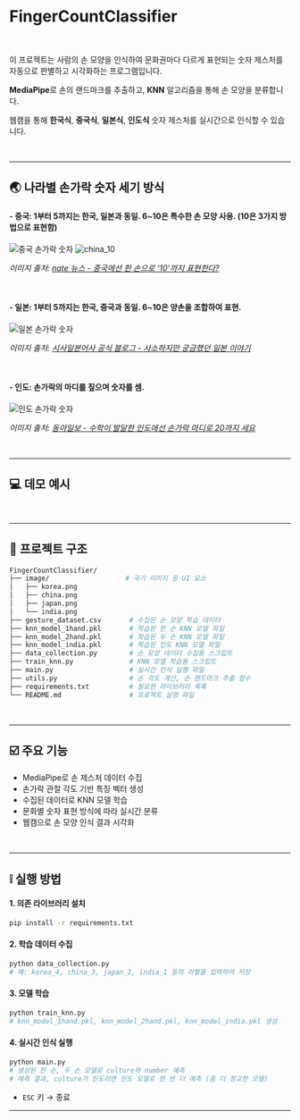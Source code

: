 # FingerCountClassifier 

<br>


이 프로젝트는 사람의 손 모양을 인식하여 문화권마다 다르게 표현되는 숫자 제스처를 자동으로 판별하고 시각화하는 프로그램입니다.


**MediaPipe**로 손의 랜드마크를 추출하고, **KNN** 알고리즘을 통해 손 모양을 분류합니다.


웹캠을 통해 **한국식**, **중국식**, **일본식**, **인도식** 숫자 제스처를 실시간으로 인식할 수 있습니다.

<br>

---


## :earth_asia: 나라별 손가락 숫자 세기 방식


#### - 중국: 1부터 5까지는 한국, 일본과 동일. 6~10은 특수한 손 모양 사용. (10은 3가지 방법으로 표현함)


![중국 손가락 숫자](https://github.com/user-attachments/assets/7301843b-dbc6-4d96-b9e1-aa327b9a841f)
![china_10](https://github.com/user-attachments/assets/8c1324e7-5676-4028-8eff-a5d50c0b3b5f)



*이미지 출처: [nate 뉴스 - 중국에선 한 손으로 ‘10’까지 표현한다?](https://news.nate.com/view/20110718n23765)*  


<br>


#### - 일본: 1부터 5까지는 한국, 중국과 동일. 6~10은 양손을 조합하여 표현.

  
![일본 손가락 숫자](https://github.com/user-attachments/assets/cf449d0e-cec3-47c7-8efa-13a33377eac7)


*이미지 출처: [시사일본어사 공식 블로그 - 사소하지만 궁금했던 일본 이야기](https://blog.naver.com/japansisa/222134378192)*  


<br>


#### - 인도: 손가락의 마디를 짚으며 숫자를 셈.

  
![인도 손가락 숫자](https://github.com/user-attachments/assets/5d0b6a5e-e1bf-47ba-9272-54308635f0f4)


*이미지 출처: [동아일보 - 수학이 발달한 인도에선 손가락 마디로 20까지 세요](https://www.donga.com/news/Society/article/all/20200721/102097268/1)*  


<br>


---

## :computer: 데모 예시


<br>

---


## :file_folder: 프로젝트 구조

```bash
FingerCountClassifier/
├── image/                   # 국기 이미지 등 UI 요소
│   ├── korea.png
│   ├── china.png
│   ├── japan.png
│   └── india.png
├── gesture_dataset.csv       # 수집된 손 모양 학습 데이터
├── knn_model_1hand.pkl       # 학습된 한 손 KNN 모델 파일
├── knn_model_2hand.pkl       # 학습된 두 손 KNN 모델 파일
├── knn_model_india.pkl       # 학습된 인도 KNN 모델 파일
├── data_collection.py        # 손 모양 데이터 수집용 스크립트
├── train_knn.py              # KNN 모델 학습용 스크립트
├── main.py                   # 실시간 인식 실행 파일
├── utils.py                  # 손 각도 계산, 손 랜드마크 추출 함수
├── requirements.txt          # 필요한 라이브러리 목록
└── README.md                 # 프로젝트 설명 파일
```

<br>

---

## :ballot_box_with_check: 주요 기능

* MediaPipe로 손 제스처 데이터 수집
* 손가락 관절 각도 기반 특징 벡터 생성
* 수집된 데이터로 KNN 모델 학습
* 문화별 숫자 표현 방식에 따라 실시간 분류
* 웹캠으로 손 모양 인식 결과 시각화

<br>

---

## :grey_exclamation: 실행 방법

#### 1. 의존 라이브러리 설치

```bash
pip install -r requirements.txt
```

#### 2. 학습 데이터 수집

```bash
python data_collection.py
# 예: korea_4, china_3, japan_2, india_1 등의 라벨을 입력하여 저장
```

#### 3. 모델 학습

```bash
python train_knn.py
# knn_model_1hand.pkl, knn_model_2hand.pkl, knn_model_india.pkl 생성
```

#### 4. 실시간 인식 실행

```bash
python main.py
# 생성된 한 손, 두 손 모델로 culture와 number 예측
# 예측 결과, culture가 인도라면 인도 모델로 한 번 더 예측 (좀 더 정교한 모델)
```

* `ESC` 키 → 종료

---
